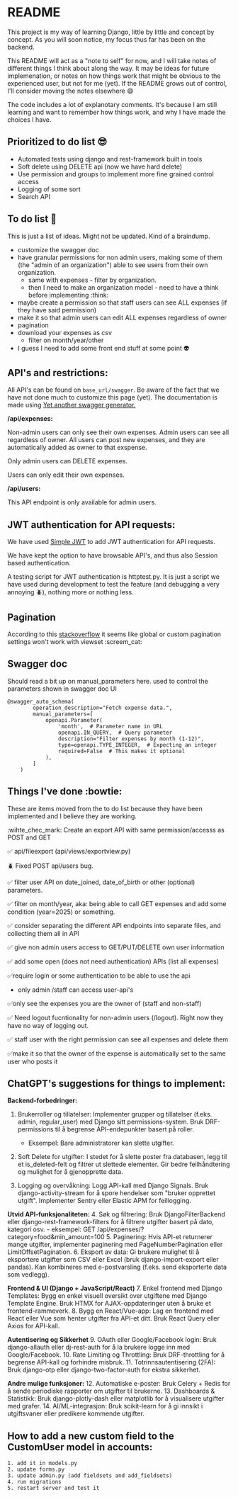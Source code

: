 # README

This project is my way of learning Django, little by little and concept by concept. As you will soon notice, my focus thus far has been on the backend. 

This README will act as a "note to self" for now, and I will take notes of different things I think about along the way. It may be ideas for future implemenation, or notes on how things work that might be obvious to the experienced user, but not for me (yet).
If the README grows out of control, I'll consider moving the notes elsewhere :smile: 

The code includes a lot of explanotary comments. It's because I am still learning and want to remember how things work, and why I have made the choices I have. 

## Prioritized to do list :sunglasses: 
- Automated tests using django and rest-framework built in tools
- Soft delete using DELETE api (now we have hard delete)
- Use permission and groups to implement more fine grained control access
- Logging of some sort 
- Search API

## To do list :memo:
This is just a list of ideas. Might not be updated. Kind of a braindump. 

- customize the swagger doc
- have granular permissions for non admin users, making some of them (the "admin of an organization") able to see users from their own organization. 
    - same with expenses - filter by organization. 
    - then I need to make an organization model - need to have a think before implementing :think: 
- maybe create a permission so that staff users can see ALL expenses (if they have said permission)
- make it so that admin users can edit ALL expenses regardless of owner
- pagination 
- download your expenses as csv 
    - filter on month/year/other 
- I guess I need to add some front end stuff at some point :alien:

## API's and restrictions:
All API's can be found on `base_url/swagger`. Be aware of the fact that we have not done much to customize this page (yet). The documentation is made using [Yet another swagger generator.](https://drf-yasg.readthedocs.io/en/stable/readme.html#quickstart)

**/api/expenses:**

Non-admin users can only see their own expenses. Admin users can see all regardless of owner. 
All users can post new expenses, and they are automatically added as owner to that exspense. 

Only admin users can DELETE expenses. 

Users can only edit their own expenses. 

**/api/users:**

This API endpoint is only available for admin users. 

## JWT authentication for API requests:
We have used [Simple JWT](https://django-rest-framework-simplejwt.readthedocs.io/en/latest/) to add JWT authentication for API requests. 

We have kept the option to have browsable API's, and thus also Session based authentication. 

A testing script for JWT authentication is httptest.py. It is just a script we have used during development to test the feature (and debugging a very annoying :beetle:), nothing more or nothing less. 

## Pagination

According to this [stackoverflow](https://stackoverflow.com/questions/46916128/how-do-you-paginate-a-viewset-using-a-paginator-class) it seems like global or custom pagination settings won't work with viewset :screem_cat:

## Swagger doc 

Should read a bit up on manual_parameters here. used to control the parameters shown in swagger doc UI

    @swagger_auto_schema(
            operation_description="Fetch expense data.",
            manual_parameters=[
                openapi.Parameter(
                    'month',  # Parameter name in URL
                    openapi.IN_QUERY,  # Query parameter
                    description="Filter expenses by month (1-12)",  
                    type=openapi.TYPE_INTEGER,  # Expecting an integer
                    required=False  # This makes it optional
                ),
            ]        
        )


## Things I've done :bowtie: 
These are items moved from the to do list because they have been implemented and I believe they are working. 

:wihte_chec_mark: Create an export API with same permission/accesss as POST and GET

:white_check_mark: api/fileexport (api/views/exportview.py)

:beetle: Fixed POST api/users bug. 

:white_check_mark: filter user API on date_joined, date_of_birth or other (optional) parameters.

:white_check_mark: filter on month/year, aka: being able to call GET expenses and add some condition (year=2025) or something. 

:white_check_mark: consider separating the different API endpoints into separate files, and collecting them all in API 

:white_check_mark: give non admin users access to GET/PUT/DELETE own user information 

:white_check_mark: add some open (does not need authentication) APIs (list all expenses) 

:white_check_mark:require login or some authentication to be able to use the api 
- only admin /staff can access user-api's

:white_check_mark:only see the expenses you are the owner of (staff and non-staff) 

:white_check_mark: Need logout fucntionality for non-admin users (/logout). Right now they have no way of logging out. 

:white_check_mark: staff user with the right permission can see all expenses and delete them 

:white_check_mark:make it so that the owner of the expense is automatically set to the same user who posts it

## ChatGPT's suggestions for things to implement: 

**Backend-forbedringer:**
1. Brukerroller og tillatelser: Implementer grupper og tillatelser (f.eks. admin, regular_user) med Django sitt permissions-system. Bruk DRF-permissions til å begrense API-endepunkter basert på roller.
    - Eksempel: Bare administratorer kan slette utgifter.

2. Soft Delete for utgifter: I stedet for å slette poster fra databasen, legg til et is_deleted-felt og filtrer ut slettede elementer. Gir bedre feilhåndtering og mulighet for å gjenopprette data.
3. Logging og overvåkning: Logg API-kall med Django Signals. Bruk django-activity-stream for å spore hendelser som "bruker opprettet utgift". Implementer Sentry eller Elastic APM for feillogging.

**Utvid API-funksjonaliteten:**
4. Søk og filtrering: Bruk DjangoFilterBackend eller django-rest-framework-filters for å filtrere utgifter basert på dato, kategori osv.
    - eksempel: GET /api/expenses/?category=food&min_amount=100
5. Paginering: Hvis API-et returnerer mange utgifter, implementer paginering med PageNumberPagination eller LimitOffsetPagination.
6. Eksport av data: Gi brukere mulighet til å eksportere utgifter som CSV eller Excel (bruk django-import-export eller pandas). Kan kombineres med e-postvarsling (f.eks. send eksporterte data som vedlegg).

**Frontend & UI (Django + JavaScript/React)**
7. Enkel frontend med Django Templates: Bygg en enkel visuell oversikt over utgiftene med Django Template Engine. Bruk HTMX for AJAX-oppdateringer uten å bruke et frontend-rammeverk.
8. Bygg en React/Vue-app: Lag en frontend med React eller Vue som henter utgifter fra API-et ditt. Bruk React Query eller Axios for API-kall.

**Autentisering og Sikkerhet**
9. OAuth eller Google/Facebook login: Bruk django-allauth eller dj-rest-auth for å la brukere logge inn med Google/Facebook.
10. Rate Limiting og Throttling: Bruk DRF-throttling for å begrense API-kall og forhindre misbruk.
11. Totrinnsautentisering (2FA): Bruk django-otp eller django-two-factor-auth for ekstra sikkerhet.

**Andre mulige funksjoner:**
12. Automatiske e-poster: Bruk Celery + Redis for å sende periodiske rapporter om utgifter til brukerne.
13. Dashboards & Statistikk: Bruk django-plotly-dash eller matplotlib for å visualisere utgifter med grafer.
14. AI/ML-integrasjon: Bruk scikit-learn for å gi innsikt i utgiftsvaner eller predikere kommende utgifter.

## How to add a new custom field to the CustomUser model in accounts: 
    1. add it in models.py
    2. update forms.py
    3. update admin.py (add fieldsets and add_fieldsets)
    4. run migrations
    5. restart server and test it